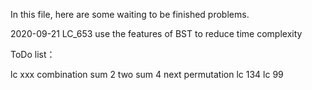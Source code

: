 In this file, here are some waiting to be finished problems.

2020-09-21
LC_653 use the features of BST to reduce time complexity 


ToDo list：

lc xxx
combination sum 2
two sum 4
next permutation
lc 134
lc 99